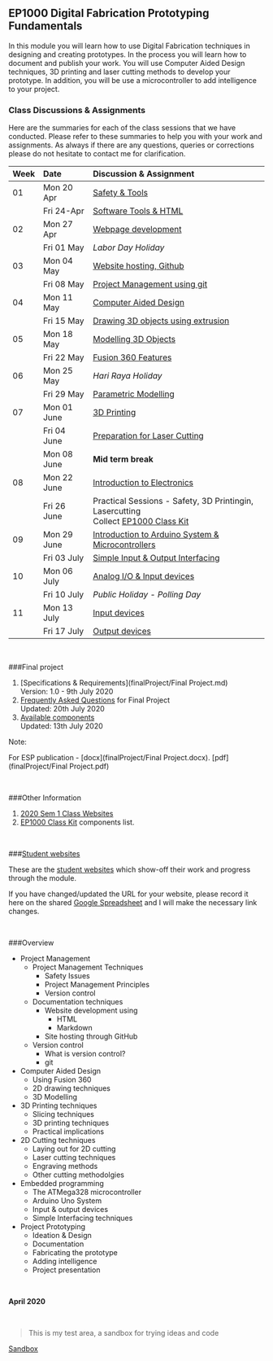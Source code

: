 ## EP1000 Digital Fabrication Prototyping Fundamentals

In this module you will learn how to use Digital Fabrication techniques in designing and creating prototypes.  In the process you will learn how to
document and publish your work.  You will use Computer Aided Design techniques, 3D printing and laser cutting methods to develop your prototype.  In addition,
you will be use a microcontroller to add intelligence to your project.

### Class Discussions & Assignments

Here are the summaries for each of the class sessions that we have conducted.  Please refer to these summaries to help you with your work and assignments.  As always if there are any questions, queries or corrections please do not hesitate to contact me for clarification.

|Week  |**Date**    | **Discussion & Assignment**       |
|:---|:---------- |:----------------------------------|
|01  |Mon 20 Apr  |[Safety & Tools](01_project_management.md) |
|    |Fri 24-Apr  |[Software Tools & HTML](01_project_management.md)|
|02  |Mon 27 Apr  |[Webpage development](02_documentation_techniques.md)|
|    |Fri 01 May  |*Labor Day Holiday*|
|03  |Mon 04 May  |[Website hosting, Github](025_website_development.md)|
|    |Fri 08 May  |[Project Management using git](03_version_control.md)|
|04  |Mon 11 May  |[Computer Aided Design](04_CAD.md)|
|    |Fri 15 May  |[Drawing 3D objects using extrusion](05_Fusion360.md)|
|05  |Mon 18 May  |[Modelling 3D Objects](06_3dmodelling.md)|
|    |Fri 22 May  |[Fusion 360 Features](07_F360Features.md)|
|06  |Mon 25 May  |*Hari Raya Holiday*|
|    |Fri 29 May  |[Parametric Modelling](08_ParametricDesign.md)|
|07  |Mon 01 June |[3D Printing](09_3DPrinting.md)|
|    |Fri 04 June |[Preparation for Laser Cutting](10_PrepLaserCutting.md)|
|    |Mon 08 June |**Mid term break**|
|08  |Mon 22 June |[Introduction to Electronics](11_Electronics.md) |
|    |Fri 26 June |Practical Sessions - Safety, 3D Printingin, Lasercutting<br>Collect [EP1000 Class Kit](ep1000_class_kit.md)|
|09  |Mon 29 June |[Introduction to Arduino System & Microcontrollers](Embedded_Programming_with_Arduino.pdf)|
|    |Fri 03 July |[Simple Input & Output Interfacing](12_arduinoprogramming.md) |
|10  |Mon 06 July |[Analog I/O & Input devices](13_AnalogIO.md)|
|    |Fri 10 July |*Public Holiday - Polling Day*|
|11  |Mon 13 July |[Input devices](14_InputDevices.md)|
|    |Fri 17 July |[Output devices](15_OutputDevices.md)|

&nbsp;

###Final project

1.  [Specifications & Requirements](finalProject/Final Project.md)    
    Version: 1.0 - 9th July 2020
2.  [Frequently Asked Questions](finalProject/faq.md) for Final Project    
    Updated: 20th July 2020
3.  [Available components](finalProject/component_list.md)    
    Updated: 13th July 2020

Note:

For ESP publication - [docx](finalProject/Final Project.docx). [pdf](finalProject/Final Project.pdf)


&nbsp;

###Other Information

1.  [2020 Sem 1 Class Websites](2020S1_students.md)
2.  [EP1000 Class Kit](ep1000classkit.md) components list.


&nbsp;

###[Student websites](2020S1_students.md)

These are the [student websites](2020S1_students.md) which show-off their work and progress through the module.

If you have changed/updated the URL for your website, please record it here on the shared [Google Spreadsheet](https://drive.google.com/file/d/1X9X7FhpFlZU25ybGc4Znd4XozB-3NqZJ/view?usp=sharing) and I will make the necessary link changes.

&nbsp;

###Overview

* Project Management
    * Project Management Techniques
        * Safety Issues
        * Project Management Principles
        * Version control
    * Documentation techniques
        * Website development using
            * HTML
            * Markdown
        * Site hosting through GitHub
    + Version control
        + What is version control?
        + git
* Computer Aided Design
    * Using Fusion 360
    * 2D drawing techniques
    * 3D Modelling
* 3D Printing techniques
    * Slicing techniques
    * 3D printing techniques
    * Practical implications
* 2D Cutting techniques
    * Laying out for 2D cutting
    * Laser cutting techniques
    * Engraving methods
    * Other cutting methodolgies
* Embedded programming
    * The ATMega328 microcontroller
    * Arduino Uno System
    * Input & output devices
    * Simple Interfacing techniques
* Project Prototyping
    * Ideation & Design
    * Documentation
    * Fabricating the prototype
    * Adding intelligence
    * Project presentation

&nbsp;

**April 2020**


&nbsp;

> This is my test area, a sandbox for trying ideas and code

[Sandbox](sandbox.md)
